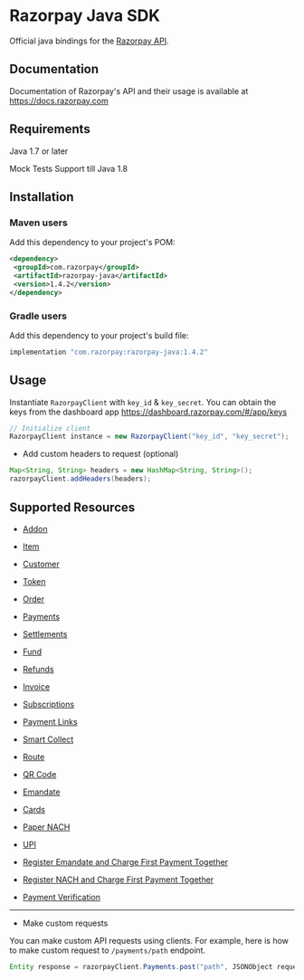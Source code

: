 # Razorpay Java SDK

Official java bindings for the [Razorpay API](https://docs.razorpay.com/docs/payments).


## Documentation

Documentation of Razorpay's API and their usage is available at <https://docs.razorpay.com>

## Requirements

Java 1.7 or later

Mock Tests Support till Java 1.8

## Installation

### Maven users

Add this dependency to your project's POM:

```xml
<dependency>
 <groupId>com.razorpay</groupId>
 <artifactId>razorpay-java</artifactId>
 <version>1.4.2</version>
</dependency>
```

### Gradle users

Add this dependency to your project's build file:

```groovy
implementation "com.razorpay:razorpay-java:1.4.2"
```

## Usage

Instantiate `RazorpayClient` with `key_id` & `key_secret`. You can obtain the keys from the dashboard app <https://dashboard.razorpay.com/#/app/keys>

```java
// Initialize client
RazorpayClient instance = new RazorpayClient("key_id", "key_secret");
```
* Add custom headers to request (optional)
```java
Map<String, String> headers = new HashMap<String, String>();
razorpayClient.addHeaders(headers);
```

## Supported Resources
- [Addon](documents/addon.md)

- [Item](documents/item.md)

- [Customer](documents/customers.md)

- [Token](documents/token.md)

- [Order](documents/order.md)

- [Payments](documents/payment.md)

- [Settlements](documents/settlement.md)

- [Fund](documents/fund.md)

- [Refunds](documents/refund.md)

- [Invoice](documents/invoice.md)

- [Subscriptions](documents/subscription.md)

- [Payment Links](documents/paymentLink.md)

- [Smart Collect](documents/virtualAccount.md)

- [Route](documents/transfer.md)

- [QR Code](documents/qrcode.md)

- [Emandate](documents/emandate.md)

- [Cards](documents/card.md)

- [Paper NACH](documents/papernach.md)

- [UPI](documents/upi.md)

- [Register Emandate and Charge First Payment Together](documents/registerEmandate.md)

- [Register NACH and Charge First Payment Together](documents/registerNach.md)

- [Payment Verification](documents/paymentVerfication.md)
---

* Make custom requests

You can make custom API requests using clients. For example, here is how to make custom request to `/payments/path` endpoint.

```java
Entity response = razorpayClient.Payments.post("path", JSONObject requestBody);
```
